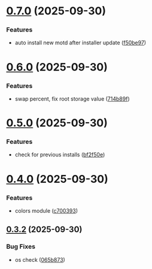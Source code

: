 # [0.7.0](https://github.com/phonevox/motd/compare/v0.6.0...v0.7.0) (2025-09-30)


### Features

* auto install new motd after installer update ([f50be97](https://github.com/phonevox/motd/commit/f50be97fcf90c91140fd627b184602e2179f6cb9))



# [0.6.0](https://github.com/phonevox/motd/compare/v0.5.0...v0.6.0) (2025-09-30)


### Features

* swap percent, fix root storage value ([714b89f](https://github.com/phonevox/motd/commit/714b89fe0d0148ae88533a032aecee21fdef932c))



# [0.5.0](https://github.com/phonevox/motd/compare/v0.4.0...v0.5.0) (2025-09-30)


### Features

* check for previous installs ([bf2f50e](https://github.com/phonevox/motd/commit/bf2f50eaca33770a1f9dbfd96192b07d20891b78))



# [0.4.0](https://github.com/phonevox/motd/compare/v0.3.2...v0.4.0) (2025-09-30)


### Features

* colors module ([c700393](https://github.com/phonevox/motd/commit/c700393a8e59f522b6369b73daa7ebe74a62c86a))



## [0.3.2](https://github.com/phonevox/motd/compare/v0.3.1...v0.3.2) (2025-09-30)


### Bug Fixes

* os check ([065b873](https://github.com/phonevox/motd/commit/065b873119915ea78f4177c58dbf8479b74471d6))



